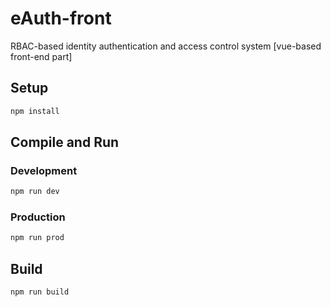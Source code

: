# eAuth-front
RBAC-based identity authentication and access control system [vue-based front-end part]

## Setup

```sh
npm install
```

## Compile and Run

### Development

```sh
npm run dev
```

### Production

```sh
npm run prod
```

## Build

```sh
npm run build
```
